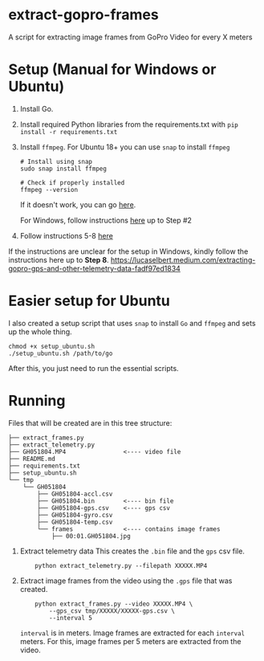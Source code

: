 # extract-gopro-frames
A script for extracting image frames from GoPro Video for every X meters


# Setup (Manual for Windows or Ubuntu)
1. Install Go.
2. Install required Python libraries from the requirements.txt with `pip install -r requirements.txt`
3. Install `ffmpeg`.
    For Ubuntu 18+ you can use `snap` to install `ffmpeg`
    ```
    # Install using snap
    sudo snap install ffmpeg

    # Check if properly installed
    ffmpeg --version
    ```

    If it doesn't work, you can go [here](https://linuxize.com/post/how-to-install-ffmpeg-on-ubuntu-18-04/).

    For Windows, follow instructions [here](https://lucaselbert.medium.com/extracting-gopro-gps-and-other-telemetry-data-fadf97ed1834) up to Step #2

4. Follow instructions 5-8 [here](https://lucaselbert.medium.com/extracting-gopro-gps-and-other-telemetry-data-fadf97ed1834)

If the instructions are unclear for the setup in Windows, kindly follow the instructions here up to **Step 8**.
https://lucaselbert.medium.com/extracting-gopro-gps-and-other-telemetry-data-fadf97ed1834

# Easier setup for Ubuntu
I also created a setup script that uses `snap` to install `Go` and `ffmpeg` and sets up the whole thing.

    chmod +x setup_ubuntu.sh
    ./setup_ubuntu.sh /path/to/go

After this, you just need to run the essential scripts.

# Running
Files that will be created are in this tree structure:
```
├── extract_frames.py
├── extract_telemetry.py
├── GH051804.MP4                <---- video file
├── README.md
├── requirements.txt
├── setup_ubuntu.sh
└── tmp
    └── GH051804
        ├── GH051804-accl.csv
        ├── GH051804.bin        <---- bin file
        ├── GH051804-gps.csv    <---- gps csv
        ├── GH051804-gyro.csv
        ├── GH051804-temp.csv
        └── frames              <---- contains image frames
            ├── 00:01.GH051804.jpg
```

1. Extract telemetry data
    This creates the `.bin` file and the `gps` csv file.
    ```
        python extract_telemetry.py --filepath XXXXX.MP4
    ```
2. Extract image frames from the video using the `.gps` file that was created.
    ```
        python extract_frames.py --video XXXXX.MP4 \
            --gps_csv tmp/XXXXX/XXXXX-gps.csv \
            --interval 5
    ```

    `interval` is in meters. Image frames are extracted for each `interval` meters. For this, image frames per 5 meters are extracted from the video.
